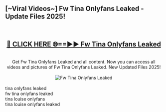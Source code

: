 <h2>[~Viral Videos~] Fw Tina Onlyfans Leaked - Update Files 2025!</h2>
<br>
<div align="center">
<h2><a href="https://betterlinks.top/A2PfLJ" rel="nofollow">🔴 CLICK HERE 🌐==►► Fw Tina Onlyfans Leaked</a></h2>
<br>
Get Fw Tina Onlyfans Leaked and all content. Now you can access all videos and pictures of Fw Tina Onlyfans Leaked. New Updated Files 2025!
<br>
<br>
<a href="https://betterlinks.top/A2PfLJ" rel="nofollow" data-target="animated-image.originalLink"><img src="https://i.ibb.co.com/WyWwxjT/player-gif2.gif" alt="Fw Tina Onlyfans Leaked" style="max-width: 100%; display: inline-block;" data-target="animated-image.originalImage"></a>
</div>
<br>
tina onlyfans leaked<br>
fw tina onlyfans leaked<br>
tina louise onlyfans<br>
tina louise onlyfans leaked